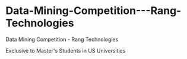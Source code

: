# Data-Mining-Competition---Rang-Technologies
Data Mining Competition - Rang Technologies

Exclusive to Master's Students in US Universities
